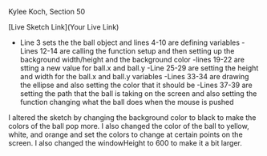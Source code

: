 Kylee Koch, Section 50

[Live Sketch Link](Your Live Link)

- Line 3 sets the the ball object and lines 4-10 are defining variables
-Lines 12-14 are calling the function setup and then setting up the background width/height and the background color
-lines 19-22 are stting a new value for ball.x and ball.y
-Line 25-29 are setting the height and width for the ball.x and ball.y variables
-Lines 33-34 are drawing the ellipse and also setting the color that it should be
-Lines 37-39 are setting the path that the ball is taking on the screen and also setting the function changing what the ball does when the mouse is pushed


I altered the sketch by changing the background color to black to make the colors of the ball pop more.  I also changed the color of the ball to yellow, white, and orange and set the colors to change at certain points on the screen.  I also changed the windowHeight to 600 to make it a bit larger.
